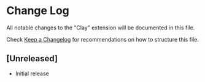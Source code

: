 # Change Log

All notable changes to the "Clay" extension will be documented in this file.

Check [Keep a Changelog](http://keepachangelog.com/) for recommendations on how to structure this file.

## [Unreleased]

- Initial release